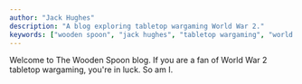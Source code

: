 ```yaml
---
author: "Jack Hughes"
description: "A blog exploring tabletop wargaming World War 2."
keywords: ["wooden spoon", "jack hughes", "tabletop wargaming", "world war 2"]
---
```


Welcome to The Wooden Spoon blog. If you are a fan of World War 2 tabletop wargaming, you're in luck. So am I.
